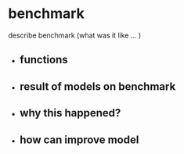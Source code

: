 # benchmark
describe benchmark (what was it like ... )
- ## functions
- ## result of models on benchmark
- ## why this happened?
- ## how can improve model
